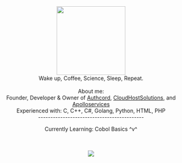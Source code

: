 <div align="center">
 <img src="https://cdn.discordapp.com/attachments/1066513793854750862/1066860872959524925/image3.png" width="180"/>
</div>
<div align="center">
 Wake up, Coffee, Science, Sleep, Repeat.
</div>
<br>

<div align="center">About me:</div>

<div align="center">
Founder, Developer & Owner of <a href="https://authcord.xyz">Authcord</a>, <a href="https://cloudhostsolutions.co">CloudHostSolutions</a>, and <a   href="https://apolloservices.xyz">Apolloservices</a>
  <div align="center">
   Experienced with: 
   C,
   C++,
   C#,
   Golang,
   Python,
   HTML,
   PHP
  </div>
 
  <div align="center">
   -------------------------------------------
   
   Currently Learning: Cobol Basics ^v^
  </div>
 
 </div>
<br>
<br>
<!--<div align="center">
<img src="https://komarev.com/ghpvc/?username=ZER0x1337&&style=flat-square&color=brightgreen" align="center" />
</div>  
<br>
!-->
<div align="center"><img src="https://github-readme-stats.vercel.app/api?username=ZER0x1337&show_icons=true&theme=tokyonight" align="center" /></div>
<br>
